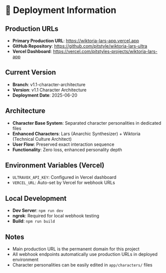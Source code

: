 # 🚀 Deployment Information

## Production URLs
- **Primary Production URL**: https://wiktoria-lars-app.vercel.app
- **GitHub Repository**: https://github.com/pitstyle/wiktoria-lars-ultra
- **Vercel Dashboard**: https://vercel.com/pitstyles-projects/wiktoria-lars-app

## Current Version
- **Branch**: v1.1-character-architecture
- **Version**: v1.1 Character Architecture
- **Deployment Date**: 2025-06-20

## Architecture
- **Character Base System**: Separated character personalities in dedicated files
- **Enhanced Characters**: Lars (Anarchic Synthesizer) + Wiktoria (Technical Culture Architect)
- **User Flow**: Preserved exact interaction sequence
- **Functionality**: Zero loss, enhanced personality depth

## Environment Variables (Vercel)
- `ULTRAVOX_API_KEY`: Configured in Vercel dashboard
- `VERCEL_URL`: Auto-set by Vercel for webhook URLs

## Local Development
- **Dev Server**: `npm run dev`
- **ngrok**: Required for local webhook testing
- **Build**: `npm run build`

## Notes
- Main production URL is the permanent domain for this project
- All webhook endpoints automatically use production URLs in deployed environment
- Character personalities can be easily edited in `app/characters/` files